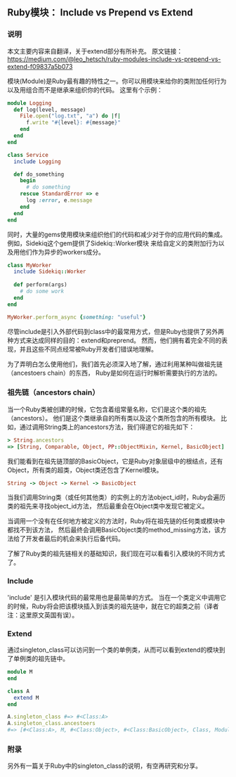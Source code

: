 Ruby模块： Include vs Prepend vs Extend
------------------------------

### 说明
本文主要内容来自翻译，关于extend部分有所补充。
原文链接：https://medium.com/@leo_hetsch/ruby-modules-include-vs-prepend-vs-extend-f09837a5b073


模块(Module)是Ruby最有趣的特性之一。你可以用模块来给你的类附加任何行为以及用组合而不是继承来组织你的代码。
这里有个示例：

```ruby
module Logging
  def log(level, message)
    File.open("log.txt", "a") do |f|
      f.write "#{level}: #{message}"
    end
  end
end

class Service
  include Logging

  def do_something
    begin
      # do something
    rescue StandardError => e
      log :error, e.message
    end
  end
end
```

同时，大量的gems使用模块来组织他们的代码和减少对于你的应用代码的集成。例如，Sidekiq这个gem提供了Sidekiq::Worker模块
来给自定义的类附加行为以及用他们作为异步的workers成分。

```ruby
class MyWorker
  include Sidekiq::Worker
  
  def perform(args)
    # do some work
  end
end

MyWorker.perform_async {something: "useful"}
```

尽管include是引入外部代码到class中的最常用方式，但是Ruby也提供了另外两种方式来达成同样的目的：extend和preprend。
然而，他们拥有着完全不同的表现，并且这些不同点经常被Ruby开发者们错误地理解。

为了弄明白怎么使用他们，我们首先必须深入地了解，通过利用某种叫做祖先链（ancestoers chain）的东西，
Ruby是如何在运行时解析需要执行的方法的。

### 祖先链（ancestors chain）
当一个Ruby类被创建的时候，它包含着组常量名称，它们是这个类的祖先（ancestors）。
他们是这个类继承自的所有类以及这个类所包含的所有模块。
比如，通过调用String类上的ancestors方法，我们得道它的祖先如下：

```ruby
> String.ancestors
=> [String, Comparable, Object, PP::ObjectMixin, Kernel, BasicObject]
```

我们能看到在祖先链顶部的BasicObject，它是Ruby对象层级中的根结点，还有Object，所有类的超类，Object类还包含了Kernel模块。

```ruby
String -> Object -> Kernel -> BasicObject
```

当我们调用String类（或任何其他类）的实例上的方法object_id时，Ruby会遍历类的祖先来寻找object_id方法，
然后最重会在Object类中发现它被定义。

当调用一个没有在任何地方被定义的方法时，Ruby将在祖先链的任何类或模块中都找不到该方法，
然后最终会调用BasicObject类的method_missing方法，该方法给了开发者最后的机会来执行后备代码。

了解了Ruby类的祖先链相关的基础知识，我们现在可以看看引入模块的不同方式了。


### Include
'include' 是引入模块代码的最常用也是最简单的方式。
当在一个类定义中调用它的时候，Ruby将会把该模块插入到该类的祖先链中，就在它的超类之前（译者注：这里原文英国有误）。

### Extend
通过singleton_class可以访问到一个类的单例类，从而可以看到extend的模块到了单例类的祖先链中。

```ruby
module M
end

class A
  extend M
end

A.singleton_class #=> #<Class:A>
A.singleton_class.ancestoers
#=> [#<Class:A>, M, #<Class:Object>, #<Class:BasicObject>, Class, Module, Object, Kernel, BasicObject]
```


### 附录
另外有一篇关于Ruby中的singleton_class的说明，有空再研究和分享。
